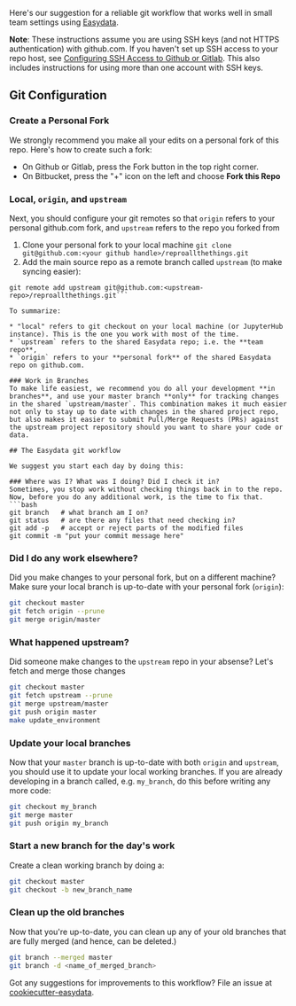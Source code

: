 Here's our suggestion for a reliable git workflow that works well in small team settings using [Easydata][cookiecutter-easydata].

**Note**: These instructions assume you are using SSH keys (and not HTTPS authentication) with github.com. If you haven't set up SSH access to your repo host, see [Configuring SSH Access to Github or Gitlab][git-ssh]. This also includes instructions for using more than one account with SSH keys.

[git-ssh]: https://github.com/hackalog/cookiecutter-easydata/wiki/Configuring-SSH-Access-to-Github-or-GitLab

## Git Configuration
### Create a Personal Fork

We strongly recommend you make all your edits on a personal fork of this repo. Here's how to create such a fork:

* On Github or Gitlab, press the Fork button in the top right corner.
* On Bitbucket, press the "+" icon on the left and choose **Fork this Repo**

### Local, `origin`, and `upstream`
Next, you should configure your git remotes so that `origin` refers to your personal github.com fork, and `upstream` refers to the repo you forked from

1. Clone your personal fork to your local machine
   ```git clone git@github.com:<your github handle>/reproallthethings.git```
1. Add the main source repo as a remote branch called `upstream` (to make syncing easier):

  ```cd reproallthethings
  git remote add upstream git@github.com:<upstream-repo>/reproallthethings.git```

To summarize:

* "local" refers to git checkout on your local machine (or JupyterHub instance). This is the one you work with most of the time.
* `upstream` refers to the shared Easydata repo; i.e. the **team repo**,
* `origin` refers to your **personal fork** of the shared Easydata repo on github.com.

### Work in Branches
To make life easiest, we recommend you do all your development **in branches**, and use your master branch **only** for tracking changes in the shared `upstream/master`. This combination makes it much easier not only to stay up to date with changes in the shared project repo, but also makes it easier to submit Pull/Merge Requests (PRs) against the upstream project repository should you want to share your code or data.

## The Easydata git workflow

We suggest you start each day by doing this:

### Where was I? What was I doing? Did I check it in?
Sometimes, you stop work without checking things back in to the repo.
Now, before you do any additional work, is the time to fix that.
```bash
git branch   # what branch am I on?
git status   # are there any files that need checking in?
git add -p   # accept or reject parts of the modified files
git commit -m "put your commit message here"
```

### Did I do any work elsewhere?
Did you make changes to your personal fork, but on a different machine? Make sure your local branch is up-to-date with your personal fork (`origin`):
```bash
git checkout master
git fetch origin --prune
git merge origin/master
```

### What happened upstream?
Did someone make changes to the `upstream` repo in your absense?
Let's fetch and merge those changes

```bash
git checkout master
git fetch upstream --prune
git merge upstream/master
git push origin master
make update_environment
```

### Update your local branches
Now that your `master` branch is up-to-date with both `origin` and `upstream`, you should use it to update your local working branches. If you are already developing in a branch called, e.g. `my_branch`, do this before writing any more code:

```bash
git checkout my_branch
git merge master
git push origin my_branch
```

### Start a new branch for the day's work
Create a clean working branch by doing a:
```bash
git checkout master
git checkout -b new_branch_name
```

### Clean up the old branches
Now that you're up-to-date, you can clean up any of your old branches that are fully merged (and hence, can be deleted.)
```bash
git branch --merged master
git branch -d <name_of_merged_branch>
```

Got any suggestions for improvements to this workflow? File an issue at
[cookiecutter-easydata].

[cookiecutter-easydata]: https://github.com/hackalog/cookiecutter-easydata/